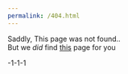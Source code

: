 ```yaml
---
permalink: /404.html
---
```


Saddly, This page was not found..<br>
But we *did* find [this](https://jonnygamer.github.io/404/not-found) page for you

-1-1-1
